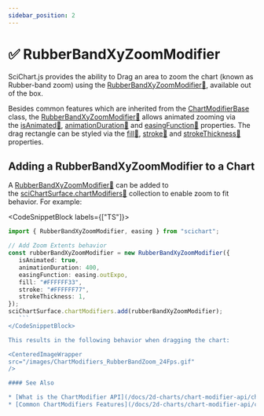 ```yaml
---
sidebar_position: 2
---
```


# ✅ RubberBandXyZoomModifier

SciChart.js provides the ability to Drag an area to zoom the chart (known as Rubber-band zoom) using the [RubberBandXyZoomModifier:blue_book:](https://www.scichart.com/documentation/js/current/typedoc/classes/rubberbandxyzoommodifier.html), available out of the box.

Besides common features which are inherited from the [ChartModifierBase](/docs/2d-charts/chart-modifier-api/common-features) class, the [RubberBandXyZoomModifier:blue_book:](https://www.scichart.com/documentation/js/current/typedoc/classes/rubberbandxyzoommodifier.html) allows animated zooming via the [isAnimated:blue_book:](https://www.scichart.com/documentation/js/current/typedoc/classes/zoomextentsmodifier.html#isanimated), [animationDuration:blue_book:](https://www.scichart.com/documentation/js/current/typedoc/classes/zoomextentsmodifier.html#animationduration) and [easingFunction:blue_book:](https://www.scichart.com/documentation/js/current/typedoc/classes/zoomextentsmodifier.html#easingfunction) properties. The drag rectangle can be styled via the [fill:blue_book:](https://www.scichart.com/documentation/js/current/typedoc/classes/rubberbandxyzoommodifier.html#fill), [stroke:blue_book:](https://www.scichart.com/documentation/js/current/typedoc/classes/rubberbandxyzoommodifier.html#stroke) and [strokeThickness:blue_book:](https://www.scichart.com/documentation/js/current/typedoc/classes/rubberbandxyzoommodifier.html#strokethickness) properties.

Adding a RubberBandXyZoomModifier to a Chart
--------------------------------------------

A [RubberBandXyZoomModifier:blue_book:](https://www.scichart.com/documentation/js/current/typedoc/classes/rubberbandxyzoommodifier.html) can be added to the [sciChartSurface.chartModifiers:blue_book:](https://www.scichart.com/documentation/js/current/typedoc/classes/scichartsurface.html#chartmodifiers) collection to enable zoom to fit behavior. For example:

<CodeSnippetBlock labels={["TS"]}>
   ```ts {4} showLineNumbers
   import { RubberBandXyZoomModifier, easing } from "scichart";

   // Add Zoom Extents behavior
   const rubberBandXyZoomModifier = new RubberBandXyZoomModifier({ 
      isAnimated: true,
      animationDuration: 400,
      easingFunction: easing.outExpo,
      fill: "#FFFFFF33",
      stroke: "#FFFFFF77",
      strokeThickness: 1,
   });
   sciChartSurface.chartModifiers.add(rubberBandXyZoomModifier);
      ```
</CodeSnippetBlock>

This results in the following behavior when dragging the chart:

<CenteredImageWrapper
   src="/images/ChartModifiers_RubberBandZoom_24Fps.gif"
/>

#### See Also

* [What is the ChartModifier API](/docs/2d-charts/chart-modifier-api/chart-modifier-api-overview)
* [Common ChartModifiers Features](/docs/2d-charts/chart-modifier-api/common-features)